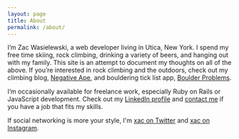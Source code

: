 ```yaml
---
layout: page
title: About
permalink: /about/
---
```


I’m Zac Wasielewski, a web developer living in Utica, New York. I spend my free time skiing, rock climbing, drinking a variety of beers, and hanging out with my family. This site is an attempt to document my thoughts on all of the above. If you’re interested in rock climbing and the outdoors, check out my climbing blog, [Negative Ape](http://negativeape.com/), and bouldering tick list app, [Boulder Problems](http://boulderproblems.com/).

I’m occasionally available for freelance work, especially Ruby on Rails or JavaScript development. Check out my <a href="https://www.linkedin.com/in/zac-wasielewski-6072361">LinkedIn profile</a> and <a href="mailto:zac@wasielewski.org">contact me</a> if you have a job that fits my skills.

If social networking is more your style, I'm <a href="http://twitter.com/xac">xac on Twitter</a> and <a href="http://instagram.com/xac">xac on Instagram</a>.
